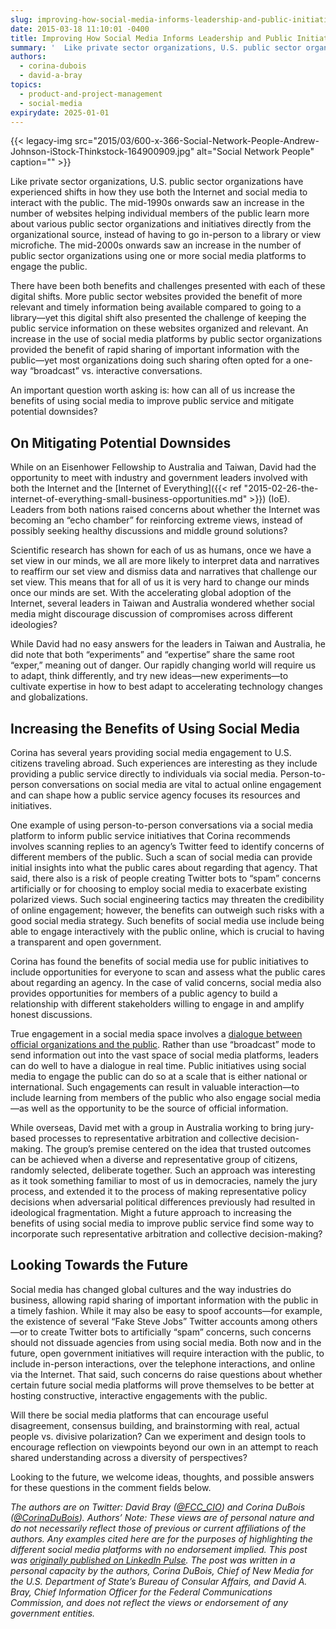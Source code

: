 ```yaml
---
slug: improving-how-social-media-informs-leadership-and-public-initiatives
date: 2015-03-18 11:10:01 -0400
title: Improving How Social Media Informs Leadership and Public Initiatives
summary: '  Like private sector organizations, U.S. public sector organizations have experienced shifts in how they use both the Internet and social media to interact with the public. The mid-1990s onwards saw an increase in the number of websites helping individual members of the public learn more about various public sector organizations and initiatives directly from'
authors:
  - corina-dubois
  - david-a-bray
topics:
  - product-and-project-management
  - social-media
expirydate: 2025-01-01
---
```


  {{< legacy-img src="2015/03/600-x-366-Social-Network-People-Andrew-Johnson-iStock-Thinkstock-164900909.jpg" alt="Social Network People" caption="" >}} 

Like private sector organizations, U.S. public sector organizations have experienced shifts in how they use both the Internet and social media to interact with the public. The mid-1990s onwards saw an increase in the number of websites helping individual members of the public learn more about various public sector organizations and initiatives directly from the organizational source, instead of having to go in-person to a library or view microfiche. The mid-2000s onwards saw an increase in the number of public sector organizations using one or more social media platforms to engage the public.

There have been both benefits and challenges presented with each of these digital shifts. More public sector websites provided the benefit of more relevant and timely information being available compared to going to a library—yet this digital shift also presented the challenge of keeping the public service information on these websites organized and relevant. An increase in the use of social media platforms by public sector organizations provided the benefit of rapid sharing of important information with the public—yet most organizations doing such sharing often opted for a one-way “broadcast” vs. interactive conversations.

An important question worth asking is: how can all of us increase the benefits of using social media to improve public service and mitigate potential downsides?

## On Mitigating Potential Downsides

While on an Eisenhower Fellowship to Australia and Taiwan, David had the opportunity to meet with industry and government leaders involved with both the Internet and the [Internet of Everything]({{< ref "2015-02-26-the-internet-of-everything-small-business-opportunities.md" >}}) (IoE). Leaders from both nations raised concerns about whether the Internet was becoming an “echo chamber” for reinforcing extreme views, instead of possibly seeking healthy discussions and middle ground solutions?

Scientific research has shown for each of us as humans, once we have a set view in our minds, we all are more likely to interpret data and narratives to reaffirm our set view and dismiss data and narratives that challenge our set view. This means that for all of us it is very hard to change our minds once our minds are set. With the accelerating global adoption of the Internet, several leaders in Taiwan and Australia wondered whether social media might discourage discussion of compromises across different ideologies?

While David had no easy answers for the leaders in Taiwan and Australia, he did note that both “experiments” and “expertise” share the same root “exper,” meaning out of danger. Our rapidly changing world will require us to adapt, think differently, and try new ideas—new experiments—to cultivate expertise in how to best adapt to accelerating technology changes and globalizations.

## Increasing the Benefits of Using Social Media

Corina has several years providing social media engagement to U.S. citizens traveling abroad. Such experiences are interesting as they include providing a public service directly to individuals via social media. Person-to-person conversations on social media are vital to actual online engagement and can shape how a public service agency focuses its resources and initiatives.

One example of using person-to-person conversations via a social media platform to inform public service initiatives that Corina recommends involves scanning replies to an agency’s Twitter feed to identify concerns of different members of the public. Such a scan of social media can provide initial insights into what the public cares about regarding that agency. That said, there also is a risk of people creating Twitter bots to “spam” concerns artificially or for choosing to employ social media to exacerbate existing polarized views. Such social engineering tactics may threaten the credibility of online engagement; however, the benefits can outweigh such risks with a good social media strategy. Such benefits of social media use include being able to engage interactively with the public online, which is crucial to having a transparent and open government.

Corina has found the benefits of social media use for public initiatives to include opportunities for everyone to scan and assess what the public cares about regarding an agency. In the case of valid concerns, social media also provides opportunities for members of a public agency to build a relationship with different stakeholders willing to engage in and amplify honest discussions.

True engagement in a social media space involves a [dialogue between official organizations and the public](https://participation.usa.gov/). Rather than use “broadcast” mode to send information out into the vast space of social media platforms, leaders can do well to have a dialogue in real time. Public initiatives using social media to engage the public can do so at a scale that is either national or international. Such engagements can result in valuable interaction—to include learning from members of the public who also engage social media—as well as the opportunity to be the source of official information.

While overseas, David met with a group in Australia working to bring jury-based processes to representative arbitration and collective decision-making. The group’s premise centered on the idea that trusted outcomes can be achieved when a diverse and representative group of citizens, randomly selected, deliberate together. Such an approach was interesting as it took something familiar to most of us in democracies, namely the jury process, and extended it to the process of making representative policy decisions when adversarial political differences previously had resulted in ideological fragmentation. Might a future approach to increasing the benefits of using social media to improve public service find some way to incorporate such representative arbitration and collective decision-making?

## Looking Towards the Future

Social media has changed global cultures and the way industries do business, allowing rapid sharing of important information with the public in a timely fashion. While it may also be easy to spoof accounts—for example, the existence of several “Fake Steve Jobs” Twitter accounts among others—or to create Twitter bots to artificially “spam” concerns, such concerns should not dissuade agencies from using social media. Both now and in the future, open government initiatives will require interaction with the public, to include in-person interactions, over the telephone interactions, and online via the Internet. That said, such concerns do raise questions about whether certain future social media platforms will prove themselves to be better at hosting constructive, interactive engagements with the public.

Will there be social media platforms that can encourage useful disagreement, consensus building, and brainstorming with real, actual people vs. divisive polarization? Can we experiment and design tools to encourage reflection on viewpoints beyond our own in an attempt to reach shared understanding across a diversity of perspectives?

Looking to the future, we welcome ideas, thoughts, and possible answers for these questions in the comment fields below.

_The authors are on Twitter: David Bray ([@FCC_CIO](https://twitter.com/fcc_cio)) and Corina DuBois ([@CorinaDuBois](https://twitter.com/CorinaDuBois))._
_Authors&#8217; Note: These views are of personal nature and do not necessarily reflect those of previous or current affiliations of the authors. Any examples cited here are for the purposes of highlighting the different social media platforms with no endorsement implied._
_This post was [originally published on LinkedIn Pulse](https://www.linkedin.com/pulse/improving-how-social-media-informs-leadership-public-corina-dubois). The post was written in a personal capacity by the authors, Corina DuBois, Chief of New Media for the U.S. Department of State&#8217;s Bureau of Consular Affairs, and David A. Bray, Chief Information Officer for the Federal Communications Commission, and does not reflect the views or endorsement of any government entities._